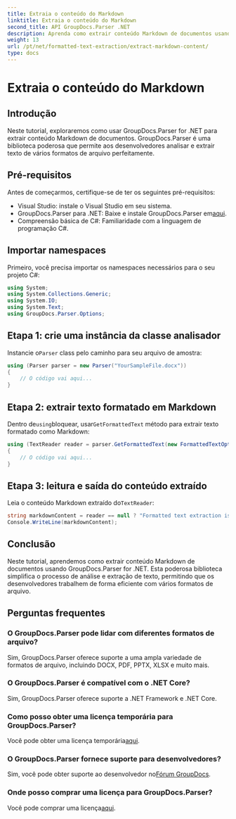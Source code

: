 ```yaml
---
title: Extraia o conteúdo do Markdown
linktitle: Extraia o conteúdo do Markdown
second_title: API GroupDocs.Parser .NET
description: Aprenda como extrair conteúdo Markdown de documentos usando GroupDocs.Parser for .NET. Este tutorial fornece instruções passo a passo para extração de texto perfeita.
weight: 13
url: /pt/net/formatted-text-extraction/extract-markdown-content/
type: docs
---
```

# Extraia o conteúdo do Markdown

## Introdução
Neste tutorial, exploraremos como usar GroupDocs.Parser for .NET para extrair conteúdo Markdown de documentos. GroupDocs.Parser é uma biblioteca poderosa que permite aos desenvolvedores analisar e extrair texto de vários formatos de arquivo perfeitamente.
## Pré-requisitos
Antes de começarmos, certifique-se de ter os seguintes pré-requisitos:
- Visual Studio: instale o Visual Studio em seu sistema.
-  GroupDocs.Parser para .NET: Baixe e instale GroupDocs.Parser em[aqui](https://releases.groupdocs.com/parser/net/).
- Compreensão básica de C#: Familiaridade com a linguagem de programação C#.

## Importar namespaces
Primeiro, você precisa importar os namespaces necessários para o seu projeto C#:
```csharp
using System;
using System.Collections.Generic;
using System.IO;
using System.Text;
using GroupDocs.Parser.Options;
```
## Etapa 1: crie uma instância da classe analisador
 Instancie o`Parser` class pelo caminho para seu arquivo de amostra:
```csharp
using (Parser parser = new Parser("YourSampleFile.docx"))
{
    // O código vai aqui...
}
```
## Etapa 2: extrair texto formatado em Markdown
 Dentro de`using`bloquear, usar`GetFormattedText` método para extrair texto formatado como Markdown:
```csharp
using (TextReader reader = parser.GetFormattedText(new FormattedTextOptions(FormattedTextMode.Markdown)))
{
    // O código vai aqui...
}
```
## Etapa 3: leitura e saída do conteúdo extraído
 Leia o conteúdo Markdown extraído do`TextReader`:
```csharp
string markdownContent = reader == null ? "Formatted text extraction isn't supported" : reader.ReadToEnd();
Console.WriteLine(markdownContent);
```

## Conclusão
Neste tutorial, aprendemos como extrair conteúdo Markdown de documentos usando GroupDocs.Parser for .NET. Esta poderosa biblioteca simplifica o processo de análise e extração de texto, permitindo que os desenvolvedores trabalhem de forma eficiente com vários formatos de arquivo.
## Perguntas frequentes
### O GroupDocs.Parser pode lidar com diferentes formatos de arquivo?
Sim, GroupDocs.Parser oferece suporte a uma ampla variedade de formatos de arquivo, incluindo DOCX, PDF, PPTX, XLSX e muito mais.
### O GroupDocs.Parser é compatível com o .NET Core?
Sim, GroupDocs.Parser oferece suporte a .NET Framework e .NET Core.
### Como posso obter uma licença temporária para GroupDocs.Parser?
 Você pode obter uma licença temporária[aqui](https://purchase.groupdocs.com/temporary-license/).
### O GroupDocs.Parser fornece suporte para desenvolvedores?
 Sim, você pode obter suporte ao desenvolvedor no[Fórum GroupDocs](https://forum.groupdocs.com/c/parser/17).
### Onde posso comprar uma licença para GroupDocs.Parser?
 Você pode comprar uma licença[aqui](https://purchase.groupdocs.com/buy).